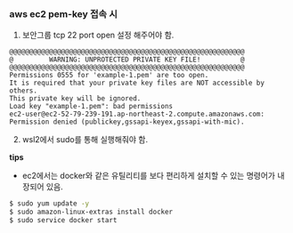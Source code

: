 ### aws ec2 pem-key 접속 시

1. 보안그룹 tcp 22 port open 설정 해주어야 함.

```pre
@@@@@@@@@@@@@@@@@@@@@@@@@@@@@@@@@@@@@@@@@@@@@@@@@@@@@@@@@@@
@         WARNING: UNPROTECTED PRIVATE KEY FILE!          @
@@@@@@@@@@@@@@@@@@@@@@@@@@@@@@@@@@@@@@@@@@@@@@@@@@@@@@@@@@@
Permissions 0555 for 'example-1.pem' are too open.
It is required that your private key files are NOT accessible by others.
This private key will be ignored.
Load key "example-1.pem": bad permissions
ec2-user@ec2-52-79-239-191.ap-northeast-2.compute.amazonaws.com: Permission denied (publickey,gssapi-keyex,gssapi-with-mic).
```

2. wsl2에서 sudo를 통해 실행해줘야 함.

**tips**

- ec2에서는 docker와 같은 유틸리티를 보다 편리하게 설치할 수 있는 명령어가 내장되어 있음.

```bash
$ sudo yum update -y
$ sudo amazon-linux-extras install docker
$ sudo service docker start
```